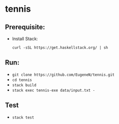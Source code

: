 # tennis

## Prerequisite:

- Install Stack:

  `curl -sSL https://get.haskellstack.org/ | sh`

## Run:

- `git clone https://github.com/EugeneN/tennis.git`
- `cd tennis`
- `stack build`
- `stack exec tennis-exe data/input.txt -`

## Test

- `stack test`